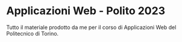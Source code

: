 # Applicazioni Web - Polito 2023

Tutto il materiale prodotto da me per il corso di Applicazioni Web del Politecnico di Torino.